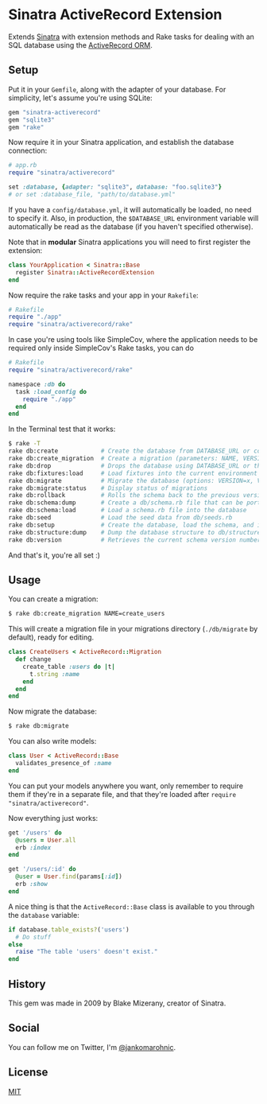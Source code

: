 # Sinatra ActiveRecord Extension

Extends [Sinatra](http://www.sinatrarb.com/) with extension methods and Rake
tasks for dealing with an SQL database using the
[ActiveRecord ORM](https://github.com/rails/rails/tree/master/activerecord).

## Setup

Put it in your `Gemfile`, along with the adapter of your database. For
simplicity, let's assume you're using SQLite:

```ruby
gem "sinatra-activerecord"
gem "sqlite3"
gem "rake"
```

Now require it in your Sinatra application, and establish the database
connection:

```ruby
# app.rb
require "sinatra/activerecord"

set :database, {adapter: "sqlite3", database: "foo.sqlite3"}
# or set :database_file, "path/to/database.yml"
```

If you have a `config/database.yml`, it will automatically be loaded, no need
to specify it. Also, in production, the `$DATABASE_URL` environment variable
will automatically be read as the database (if you haven't specified otherwise).

Note that in **modular** Sinatra applications you will need to first register
the extension:

```ruby
class YourApplication < Sinatra::Base
  register Sinatra::ActiveRecordExtension
end
```

Now require the rake tasks and your app in your `Rakefile`:

```ruby
# Rakefile
require "./app"
require "sinatra/activerecord/rake"
```

In case you're using tools like SimpleCov, where the application needs to be
required only inside SimpleCov's Rake tasks, you can do

```ruby
# Rakefile
require "sinatra/activerecord/rake"

namespace :db do
  task :load_config do
    require "./app"
  end
end
```

In the Terminal test that it works:

```sh
$ rake -T
rake db:create            # Create the database from DATABASE_URL or config/database.yml for the current Rails.env (use db:create:all to create all dbs in the config)
rake db:create_migration  # Create a migration (parameters: NAME, VERSION)
rake db:drop              # Drops the database using DATABASE_URL or the current Rails.env (use db:drop:all to drop all databases)
rake db:fixtures:load     # Load fixtures into the current environment's database
rake db:migrate           # Migrate the database (options: VERSION=x, VERBOSE=false)
rake db:migrate:status    # Display status of migrations
rake db:rollback          # Rolls the schema back to the previous version (specify steps w/ STEP=n)
rake db:schema:dump       # Create a db/schema.rb file that can be portably used against any DB supported by AR
rake db:schema:load       # Load a schema.rb file into the database
rake db:seed              # Load the seed data from db/seeds.rb
rake db:setup             # Create the database, load the schema, and initialize with the seed data (use db:reset to also drop the db first)
rake db:structure:dump    # Dump the database structure to db/structure.sql
rake db:version           # Retrieves the current schema version number
```

And that's it, you're all set :)

## Usage

You can create a migration:

```sh
$ rake db:create_migration NAME=create_users
```

This will create a migration file in your migrations directory (`./db/migrate`
by default), ready for editing.

```ruby
class CreateUsers < ActiveRecord::Migration
  def change
    create_table :users do |t|
      t.string :name
    end
  end
end
```

Now migrate the database:

```sh
$ rake db:migrate
```

You can also write models:

```ruby
class User < ActiveRecord::Base
  validates_presence_of :name
end
```

You can put your models anywhere you want, only remember to require them if
they're in a separate file, and that they're loaded after `require "sinatra/activerecord"`.

Now everything just works:

```ruby
get '/users' do
  @users = User.all
  erb :index
end

get '/users/:id' do
  @user = User.find(params[:id])
  erb :show
end
```

A nice thing is that the `ActiveRecord::Base` class is available to
you through the `database` variable:

```ruby
if database.table_exists?('users')
  # Do stuff
else
  raise "The table 'users' doesn't exist."
end
```

## History

This gem was made in 2009 by Blake Mizerany, creator of Sinatra.

## Social

You can follow me on Twitter, I'm [@jankomarohnic](http://twitter.com/jankomarohnic).

## License

[MIT](https://github.com/janko-m/sinatra-activerecord/blob/master/LICENSE)
